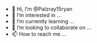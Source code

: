 - 👋 Hi, I’m @Palzray15ryan
- 👀 I’m interested in ...
- 🌱 I’m currently learning ...
- 💞️ I’m looking to collaborate on ...
- 📫 How to reach me ...

<!---
Palzray15ryan/Palzray15ryan is a ✨ special ✨ repository because its `README.md` (this file) appears on your GitHub profile.
You can click the Preview link to take a look at your changes.
--->
